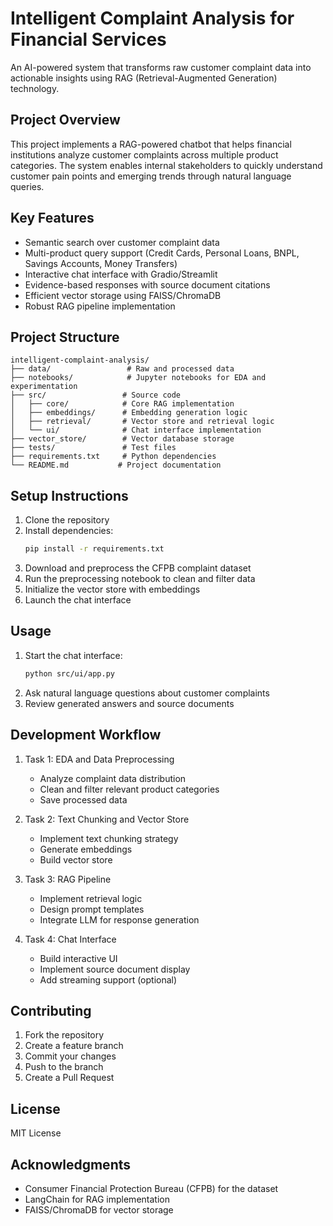 # Intelligent Complaint Analysis for Financial Services

An AI-powered system that transforms raw customer complaint data into actionable insights using RAG (Retrieval-Augmented Generation) technology.

## Project Overview

This project implements a RAG-powered chatbot that helps financial institutions analyze customer complaints across multiple product categories. The system enables internal stakeholders to quickly understand customer pain points and emerging trends through natural language queries.

## Key Features

- Semantic search over customer complaint data
- Multi-product query support (Credit Cards, Personal Loans, BNPL, Savings Accounts, Money Transfers)
- Interactive chat interface with Gradio/Streamlit
- Evidence-based responses with source document citations
- Efficient vector storage using FAISS/ChromaDB
- Robust RAG pipeline implementation

## Project Structure

```
intelligent-complaint-analysis/
├── data/                 # Raw and processed data
├── notebooks/            # Jupyter notebooks for EDA and experimentation
├── src/                 # Source code
│   ├── core/            # Core RAG implementation
│   ├── embeddings/      # Embedding generation logic
│   ├── retrieval/       # Vector store and retrieval logic
│   └── ui/              # Chat interface implementation
├── vector_store/        # Vector database storage
├── tests/               # Test files
├── requirements.txt     # Python dependencies
└── README.md           # Project documentation
```

## Setup Instructions

1. Clone the repository
2. Install dependencies:
   ```bash
   pip install -r requirements.txt
   ```
3. Download and preprocess the CFPB complaint dataset
4. Run the preprocessing notebook to clean and filter data
5. Initialize the vector store with embeddings
6. Launch the chat interface

## Usage

1. Start the chat interface:
   ```bash
   python src/ui/app.py
   ```
2. Ask natural language questions about customer complaints
3. Review generated answers and source documents

## Development Workflow

1. Task 1: EDA and Data Preprocessing
   - Analyze complaint data distribution
   - Clean and filter relevant product categories
   - Save processed data

2. Task 2: Text Chunking and Vector Store
   - Implement text chunking strategy
   - Generate embeddings
   - Build vector store

3. Task 3: RAG Pipeline
   - Implement retrieval logic
   - Design prompt templates
   - Integrate LLM for response generation

4. Task 4: Chat Interface
   - Build interactive UI
   - Implement source document display
   - Add streaming support (optional)

## Contributing

1. Fork the repository
2. Create a feature branch
3. Commit your changes
4. Push to the branch
5. Create a Pull Request

## License

MIT License

## Acknowledgments

- Consumer Financial Protection Bureau (CFPB) for the dataset
- LangChain for RAG implementation
- FAISS/ChromaDB for vector storage